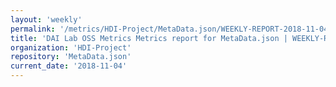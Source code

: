 ```yaml
---
layout: 'weekly'
permalink: '/metrics/HDI-Project/MetaData.json/WEEKLY-REPORT-2018-11-04'
title: 'DAI Lab OSS Metrics Metrics report for MetaData.json | WEEKLY-REPORT-2018-11-04'
organization: 'HDI-Project'
repository: 'MetaData.json'
current_date: '2018-11-04'
---
```

